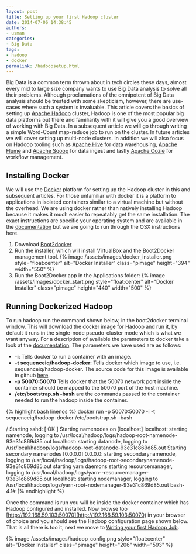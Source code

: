 ```yaml
---
layout: post
title: Setting up your first Hadoop cluster
date: 2014-07-06 14:38:45
authors:
- usman
categories:
- Big Data
tags:
- hadoop
- docker
permalink: /hadoopsetup.html
---
```


Big Data is a common term thrown about in tech circles these days, almost every mid to large size company wants to use Big Data analysis to solve all their problems. Although proclamations of the omnipotent of Big Data analysis should be treated with some skepticism, however, there are use-cases where such a system is invaluable. This article covers the basics of setting up [Apache Hadoop](http://hadoop.apache.org/) cluster, Hadoop is one of the most popular big data platforms out there and familiarity with it will give you a good overview of working with Big Data. In a subsequent article we will go through writing a simple Word-Count map-reduce job to run on the cluster. In future articles we will cover setting up multi-node clusters. In addition we will also focus on Hadoop tooling such as [Apache Hive](https://hive.apache.org/) for data warehousing, [Apache Flume](http://flume.apache.org/) and [Apache Sqoop](http://sqoop.apache.org/) for data ingest and lastly [Apache Oozie](http://oozie.apache.org/) for workflow management.

## Installing Docker

We will use the [Docker](http://www.docker.com/) platform for setting up the Hadoop cluster in this and subsequent articles. For those unfamiliar with docker it is a platform to applications in isolated containers similar to a virtual machine but without the overhead. We are using docker rather than natively installing Hadoop because it makes it much easier to repeatably get the same installation. The exact instructions are specific your operating system and are available in the [documentation](https://docs.docker.com/installation/) but we are going to run through the OSX instructions here.

1. Download [Boot2docker](https://github.com/boot2docker/osx-installer/releases)
1. Run the installer, which will install VirtualBox and the Boot2Docker management tool.
{% image /assets/images/docker_installer.png style="float:center" alt="Docker Installer" class="pimage" height="394" width="550" %}
1. Run the Boot2Docker app in the Applications folder:
{% image /assets/images/docker_start.png style="float:center" alt="Docker Installer" class="pimage" height="440" width="500" %}


## Running Dockerized Hadoop

To run hadoop run the command shown below, in the boot2docker terminal window. This will download the docker image for Hadoop and run it, by default it runs in the single-node pseudo-cluster mode which is what we want anyway. For a description of available the parameters to docker take a look at the [documentation](https://docs.docker.com/userguide/dockerizing/). The parameters we have used are as follows:

* __-i__: Tells docker to run a container with an image.
* __-t sequenceiq/hadoop-docker__: Tells docker which image to use, i.e. sequenceiq/hadoop-docker. The source code for this image is available in github [here](https://github.com/sequenceiq/hadoop-docker).
* __-p 50070:50070__ Tells docker that the 50070 network port inside the container should be mapped to the 50070 port of the host machine.
* __/etc/bootstrap.sh -bash__ are the commands passed to the container needed to run the hadoop inside the container.

{% highlight bash linenos %}
docker run -p 50070:50070 -i -t sequenceiq/hadoop-docker /etc/bootstrap.sh -bash


/
Starting sshd:                                             [  OK  ]
Starting namenodes on [localhost]
localhost: starting namenode, logging to /usr/local/hadoop/logs/hadoop-root-namenode-93e31c869d85.out
localhost: starting datanode, logging to /usr/local/hadoop/logs/hadoop-root-datanode-93e31c869d85.out
Starting secondary namenodes [0.0.0.0]
0.0.0.0: starting secondarynamenode, logging to /usr/local/hadoop/logs/hadoop-root-secondarynamenode-93e31c869d85.out
starting yarn daemons
starting resourcemanager, logging to /usr/local/hadoop/logs/yarn--resourcemanager-93e31c869d85.out
localhost: starting nodemanager, logging to /usr/local/hadoop/logs/yarn-root-nodemanager-93e31c869d85.out
bash-4.1#
{% endhighlight %}


Once the command is run you will be inside the docker container which has Hadoop configured and installed. Now browse too [http://192.168.59.103:50070](http://192.168.59.103:50070) in your browser of choice and you should see the Hadoop configuration page shown below. That is all there is too it, next we move to [Writing your first Hadoop Job](/hadoopjob).

{% image /assets/images/hadoop_config.png style="float:center" alt="Docker Installer" class="pimage" height="206" width="593" %}
